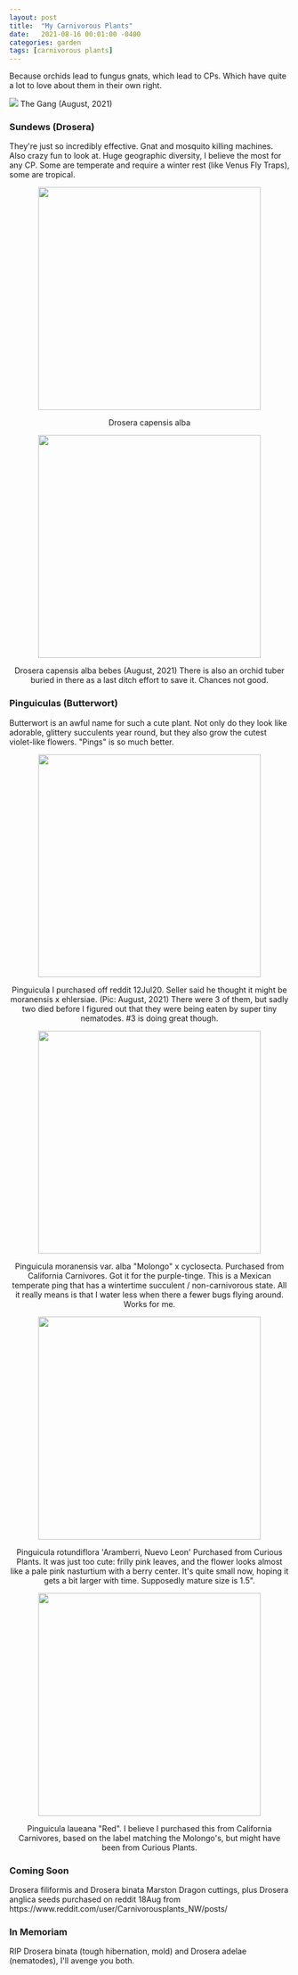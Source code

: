 ```yaml
---
layout: post
title:  "My Carnivorous Plants"
date:   2021-08-16 00:01:00 -0400
categories: garden
tags: [carnivorous plants]
---
```

Because orchids lead to fungus gnats, which lead to CPs. Which have quite a lot to love about them in their own right.

![](/photos/20210815_CPs_all.jpg)
The Gang (August, 2021)

<h3>Sundews (Drosera)</h3>
They're just so incredibly effective. Gnat and mosquito killing machines. Also crazy fun to look at. Huge geographic diversity, I believe the most for any CP. Some are temperate and require a winter rest (like Venus Fly Traps), some are tropical.

<p align="middle">
  <img src="/photos/20210815_CPs_alba.jpg" width="400" />  
  <p align="middle">Drosera capensis alba</p>
</p>

<p align="middle">
  <img src="/photos/20210815_CPs_cuttings.jpg" width="400" />
</p>

<p align="middle">  
  Drosera capensis alba bebes (August, 2021)
  There is also an orchid tuber buried in there as a last ditch effort to save it. Chances not good.
</p>

<h3>Pinguiculas (Butterwort)</h3>
Butterwort is an awful name for such a cute plant. Not only do they look like adorable, glittery succulents year round, but they also grow the cutest violet-like flowers. "Pings" is so much better.

<p align="middle">
  <img src="/photos/20210815_CPs_noid.jpg" width="400" />
</p>  
<p align="middle">  
  Pinguicula I purchased off reddit 12Jul20. Seller said he thought it might be moranensis x ehlersiae. (Pic: August, 2021)
  There were 3 of them, but sadly two died before I figured out that they were being eaten by super tiny nematodes. #3 is doing great though.
</p>

<p align="middle">
  <img src="/photos/20210815_CPs_molongo.jpg" width="400" />
</p>  
<p align="middle">  
  Pinguicula moranensis var. alba "Molongo" x cyclosecta.
  Purchased from California Carnivores. Got it for the purple-tinge. This is a Mexican temperate ping that has a wintertime succulent / non-carnivorous state. All it really means is that I water less when there a fewer bugs flying around. 
  Works for me.
</p>

<p align="middle">
  <img src="/photos/20210815_CPs_neuvo.jpg" width="400" />
</p>  
<p align="middle">  
  Pinguicula rotundiflora 'Aramberri, Nuevo Leon'
  Purchased from Curious Plants. It was just too cute: frilly pink leaves, and the flower looks almost like a pale pink nasturtium with a berry center. It's quite small now, hoping it gets a bit larger with time. Supposedly mature size is 1.5".
</p>

<p align="middle">
  <img src="/photos/20210815_CPs_laueana.jpg" width="400" />
</p>  
<p align="middle">  
  Pinguicula laueana "Red". I believe I purchased this from California Carnivores, based on the label matching the Molongo's, but might have been from Curious Plants.
</p>


<h3>Coming Soon</h3>
Drosera filiformis and Drosera binata Marston Dragon cuttings, plus Drosera anglica seeds purchased on reddit 18Aug from https://www.reddit.com/user/Carnivorousplants_NW/posts/

<h3>In Memoriam</h3>
RIP Drosera binata (tough hibernation, mold) and Drosera adelae (nematodes), I'll avenge you both.

